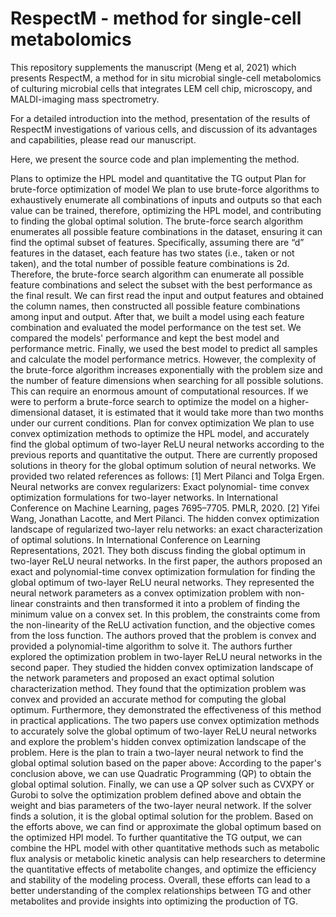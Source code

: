 # RespectM - method for single-cell metabolomics
This repository supplements the manuscript (Meng et al, 2021) which presents RespectM, a method for in situ microbial single-cell metabolomics of culturing microbial cells that integrates LEM cell chip, microscopy, and MALDI-imaging mass spectrometry.  

For a detailed introduction into the method, presentation of the results of RespectM investigations of various cells, and discussion of its advantages and capabilities, please read our manuscript.

Here, we present the source code and plan implementing the method. 

Plans to optimize the HPL model and quantitative the TG output
Plan for brute-force optimization of model
We plan to use brute-force algorithms to exhaustively enumerate all combinations of inputs and outputs so that each value can be trained, therefore, optimizing the HPL model, and contributing to finding the global optimal solution.
The brute-force search algorithm enumerates all possible feature combinations in the dataset, ensuring it can find the optimal subset of features. Specifically, assuming there are “d” features in the dataset, each feature has two states (i.e., taken or not taken), and the total number of possible feature combinations is 2d. Therefore, the brute-force search algorithm can enumerate all possible feature combinations and select the subset with the best performance as the final result.
We can first read the input and output features and obtained the column names, then constructed all possible feature combinations among input and output. After that, we built a model using each feature combination and evaluated the model performance on the test set. We compared the models' performance and kept the best model and performance metric. Finally, we used the best model to predict all samples and calculate the model performance metrics.
However, the complexity of the brute-force algorithm increases exponentially with the problem size and the number of feature dimensions when searching for all possible solutions. This can require an enormous amount of computational resources. If we were to perform a brute-force search to optimize the model on a higher-dimensional dataset, it is estimated that it would take more than two months under our current conditions.
Plan for convex optimization
We plan to use convex optimization methods to optimize the HPL model, and accurately find the global optimum of two-layer ReLU neural networks according to the previous reports and quantitative the output.
There are currently proposed solutions in theory for the global optimum solution of neural networks. We provided two related references as follows:
[1] Mert Pilanci and Tolga Ergen. Neural networks are convex regularizers: Exact polynomial- time convex optimization formulations for two-layer networks. In International Conference on Machine Learning, pages 7695–7705. PMLR, 2020.
[2] Yifei Wang, Jonathan Lacotte, and Mert Pilanci. The hidden convex optimization landscape of regularized two-layer relu networks: an exact characterization of optimal solutions. In International Conference on Learning Representations, 2021.
They both discuss finding the global optimum in two-layer ReLU neural networks. In the first paper, the authors proposed an exact and polynomial-time convex optimization formulation for finding the global optimum of two-layer ReLU neural networks. They represented the neural network parameters as a convex optimization problem with non-linear constraints and then transformed it into a problem of finding the minimum value on a convex set. In this problem, the constraints come from the non-linearity of the ReLU activation function, and the objective comes from the loss function. The authors proved that the problem is convex and provided a polynomial-time algorithm to solve it.
The authors further explored the optimization problem in two-layer ReLU neural networks in the second paper. They studied the hidden convex optimization landscape of the network parameters and proposed an exact optimal solution characterization method. They found that the optimization problem was convex and provided an accurate method for computing the global optimum. Furthermore, they demonstrated the effectiveness of this method in practical applications.
The two papers use convex optimization methods to accurately solve the global optimum of two-layer ReLU neural networks and explore the problem's hidden convex optimization landscape of the problem.
  Here is the plan to train a two-layer neural network to find the global optimal solution based on the paper above:
  According to the paper's conclusion above, we can use Quadratic Programming (QP) to obtain the global optimal solution. 
Finally, we can use a QP solver such as CVXPY or Gurobi to solve the optimization problem defined above and obtain the weight and bias parameters of the two-layer neural network. If the solver finds a solution, it is the global optimal solution for the problem.
Based on the efforts above, we can find or approximate the global optimum based on the optimized HPl model. To further quantitative the TG output, we can combine the HPL model with other quantitative methods such as metabolic flux analysis or metabolic kinetic analysis can help researchers to determine the quantitative effects of metabolite changes, and optimize the efficiency and stability of the modeling process. Overall, these efforts can lead to a better understanding of the complex relationships between TG and other metabolites and provide insights into optimizing the production of TG.
 

